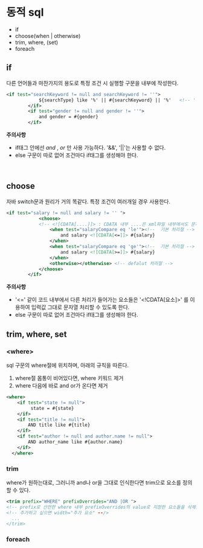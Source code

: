 # 동적 sql

- if
- choose(when | otherwise)
- trim, where, (set)
- foreach

## if

다른 언어들과 마찬가지의 용도로 특정 조건 시 실행할 구문을 내부에 작성한다.

```xml
<if test="searchKeyword != null and searchKeyword != ''">
	 		${searchType} like '%' || #{searchKeyword} || '%'	<!-- ''없이 불러오는 ${식별자} -->
 		</if>
 		<if test="gender != null and gender != ''">
 			and gender = #{gender}
 		</if>
```

**주의사항**

- if태그 안에선 _and_ , _or_ 만 사용 가능하다. '&&', '||'는 사용할 수 없다.
- else 구문이 따로 없어 조건마다 if태그를 생성해야 한다.

<br/>

## choose

자바 switch문과 원리가 거의 똑같다. 특정 조건이 여러개일 경우 사용한다.

```xml
<if test="salary != null and salary != '' ">
 			<choose>
 			<!-- <![CDATA[....]]> : CDATA 내부 ....은 xml파일 내부에서도 문자열로 처리 -->
 				<when test="salaryCompare eq 'le'"><!--  기본 처리절 -->
 					and salary <![CDATA[<=]]> #{salary}
 				</when>
 				<when test="salaryCompare eq 'ge'"><!--  기본 처리절 -->
 					and salary <![CDATA[>=]]> #{salary}
 				</when>
 				<otherwise></otherwise> <!-- defalut 처리절 -->
 			</choose>
 		</if>
```

**주의사항**

- '<=' 같이 코드 내부에서 다른 처리가 들어가는 요소들은 '<!CDATA[요소]>' 를 이용하여 입력값 그대로 문자열 처리할 수 있도록 한다.
- else 구문이 따로 없어 조건마다 if태그를 생성해야 한다.

## trim, where, set

### &lt;where>

sql 구문의 where절에 위치하며, 아래의 규칙을 따른다.

1. where절 몸통이 비어있다면, where 키워드 제거
2. where 다음에 바로 and or가 온다면 제거

```xml
<where>
    <if test="state != null">
         state = #{state}
    </if>
    <if test="title != null">
        AND title like #{title}
    </if>
    <if test="author != null and author.name != null">
        AND author_name like #{author.name}
    </if>
  </where>
```

### trim

where가 원하는대로, 그러니까 and나 or을 그대로 인식한다면 trim으로 요소를 정의할 수 있다.

```xml
<trim prefix="WHERE" prefixOverrides="AND |OR ">
<!-- prefix로 선언한 where 내부 prefixOverrides의 value로 지정한 요소들을 삭제한다  -->
<!-- 추가하고 싶으면 width="추가 요소" --/>
  ...
</trim>
```

### foreach
